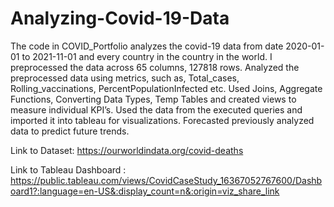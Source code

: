 # Analyzing-Covid-19-Data
The code in COVID_Portfolio analyzes the covid-19 data from date 2020-01-01 to 2021-11-01 and every country in the country in the world. I preprocessed the data across 65 columns, 127818 rows. Analyzed the preprocessed data using metrics, such as, Total_cases, Rolling_vaccinations, PercentPopulationInfected etc. Used Joins, Aggregate Functions, Converting Data Types, Temp Tables and created views to measure individual KPI’s. Used the data from the executed queries and imported it into tableau for visualizations. Forecasted 
previously analyzed data to predict future trends.

Link to Dataset: https://ourworldindata.org/covid-deaths


Link to Tableau Dashboard : https://public.tableau.com/views/CovidCaseStudy_16367052767600/Dashboard1?:language=en-US&:display_count=n&:origin=viz_share_link
